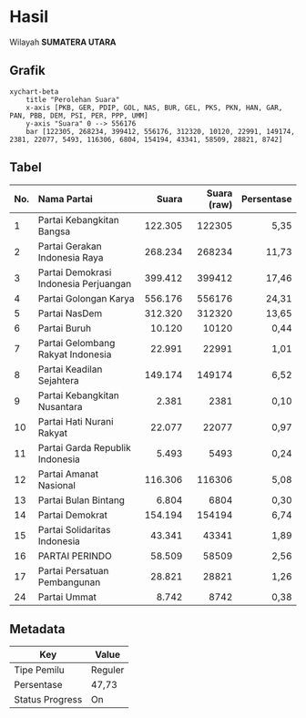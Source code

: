 # Hasil

Wilayah **SUMATERA UTARA**

## Grafik

```mermaid
xychart-beta
    title "Perolehan Suara"
    x-axis [PKB, GER, PDIP, GOL, NAS, BUR, GEL, PKS, PKN, HAN, GAR, PAN, PBB, DEM, PSI, PER, PPP, UMM]
    y-axis "Suara" 0 --> 556176
    bar [122305, 268234, 399412, 556176, 312320, 10120, 22991, 149174, 2381, 22077, 5493, 116306, 6804, 154194, 43341, 58509, 28821, 8742]
```

## Tabel

| No. | Nama Partai                           | Suara   | Suara (raw) | Persentase |
|:--- |:------------------------------------- | -------:| -----------:| ----------:|
| 1   | Partai Kebangkitan Bangsa             | 122.305 | 122305      | 5,35       |
| 2   | Partai Gerakan Indonesia Raya         | 268.234 | 268234      | 11,73      |
| 3   | Partai Demokrasi Indonesia Perjuangan | 399.412 | 399412      | 17,46      |
| 4   | Partai Golongan Karya                 | 556.176 | 556176      | 24,31      |
| 5   | Partai NasDem                         | 312.320 | 312320      | 13,65      |
| 6   | Partai Buruh                          | 10.120  | 10120       | 0,44       |
| 7   | Partai Gelombang Rakyat Indonesia     | 22.991  | 22991       | 1,01       |
| 8   | Partai Keadilan Sejahtera             | 149.174 | 149174      | 6,52       |
| 9   | Partai Kebangkitan Nusantara          | 2.381   | 2381        | 0,10       |
| 10  | Partai Hati Nurani Rakyat             | 22.077  | 22077       | 0,97       |
| 11  | Partai Garda Republik Indonesia       | 5.493   | 5493        | 0,24       |
| 12  | Partai Amanat Nasional                | 116.306 | 116306      | 5,08       |
| 13  | Partai Bulan Bintang                  | 6.804   | 6804        | 0,30       |
| 14  | Partai Demokrat                       | 154.194 | 154194      | 6,74       |
| 15  | Partai Solidaritas Indonesia          | 43.341  | 43341       | 1,89       |
| 16  | PARTAI PERINDO                        | 58.509  | 58509       | 2,56       |
| 17  | Partai Persatuan Pembangunan          | 28.821  | 28821       | 1,26       |
| 24  | Partai Ummat                          | 8.742   | 8742        | 0,38       |


## Metadata

| Key             | Value   |
| --------------- | ------- |
| Tipe Pemilu     | Reguler |
| Persentase      | 47,73   |
| Status Progress | On      |



